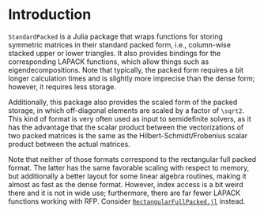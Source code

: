 # Introduction

`StandardPacked` is a Julia package that wraps functions for storing symmetric matrices in their standard packed form, i.e.,
column-wise stacked upper or lower triangles. It also provides bindings for the corresponding LAPACK functions, which allow
things such as eigendecompositions. Note that typically, the packed form requires a bit longer calculation times and is
slightly more imprecise than the dense form; however, it requires less storage.

Additionally, this package also provides the scaled form of the packed storage, in which off-diagonal elements are scaled by a
factor of ``\sqrt2``. This kind of format is very often used as input to semidefinite solvers, as it has the advantage that the
scalar product between the vectorizations of two packed matrices is the same as the Hilbert-Schmidt/Frobenius scalar product
between the actual matrices.

Note that neither of those formats correspond to the rectangular full packed format. The latter has the same favorable scaling
with respect to memory, but additionally a better layout for some linear algebra routines, making it almost as fast as the
dense format. However, index access is a bit weird there and it is not in wide use; furthermore, there are far fewer LAPACK
functions working with RFP. Consider
[`RectangularFullPacked.jl`](https://github.com/JuliaLinearAlgebra/RectangularFullPacked.jl) instead.